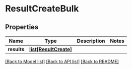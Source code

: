 # ResultCreateBulk

## Properties
Name | Type | Description | Notes
------------ | ------------- | ------------- | -------------
**results** | [**list[ResultCreate]**](ResultCreate.md) |  | 

[[Back to Model list]](../README.md#documentation-for-models) [[Back to API list]](../README.md#documentation-for-api-endpoints) [[Back to README]](../README.md)


